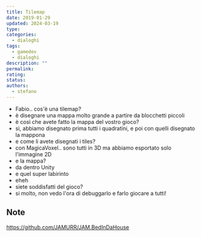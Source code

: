 ```yaml
---
title: Tilemap
date: 2019-01-29
updated: 2024-03-19
type: 
categories:
  - dialoghi
tags:
  - gamedev
  - dialoghi
description: ""
permalink: 
rating: 
status: 
authors:
  - stefano
---
```


- Fabio.. cos'è una tilemap?
- è disegnare una mappa molto grande a partire da blocchetti piccoli
- è così che avete fatto la mappa del vostro gioco?
- sì, abbiamo disegnato prima tutti i quadratini, e poi con quelli disegnato la mappona
- e come li avete disegnati i tiles?
- con MagicaVoxel.. sono tutti in 3D ma abbiamo esportato solo l'immagine 2D
- e la mappa?
- da dentro Unity
- e quel super labirinto
- eheh
- siete soddisfatti del gioco?
- si molto, non vedo l'ora di debuggarlo e farlo giocare a tutti!

## Note
https://github.com/JAMURR/JAM.BedInDaHouse
